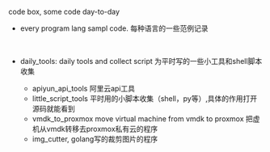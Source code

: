 code box, some code day-to-day

* every program lang sampl code. 每种语言的一些范例记录

   ​

* daily_tools: daily tools and collect script  为平时写的一些小工具和shell脚本收集
   - apiyun_api_tools 阿里云api工具
   - little_script_tools 平时用的小脚本收集（shell，py等）,具体的作用打开源码就能看到
   - vmdk_to_proxmox  move virtual machine from vmdk to proxmox 把虚机从vmdk转移去proxmox私有云的程序
   - img_cutter, golang写的裁剪图片的程序




